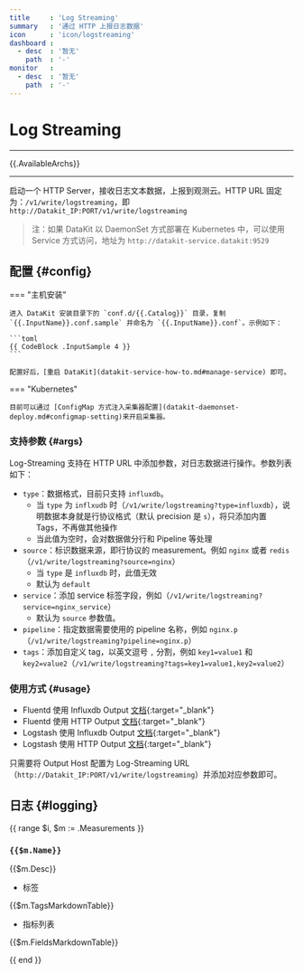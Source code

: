```yaml
---
title     : 'Log Streaming'
summary   : '通过 HTTP 上报日志数据'
icon      : 'icon/logstreaming'
dashboard :
  - desc  : '暂无'
    path  : '-'
monitor   :
  - desc  : '暂无'
    path  : '-'
---
```


<!-- markdownlint-disable MD025 -->
# Log Streaming
<!-- markdownlint-enable -->

---

{{.AvailableArchs}}

---

启动一个 HTTP Server，接收日志文本数据，上报到观测云。HTTP URL 固定为：`/v1/write/logstreaming`，即 `http://Datakit_IP:PORT/v1/write/logstreaming`

> 注：如果 DataKit 以 DaemonSet 方式部署在 Kubernetes 中，可以使用 Service 方式访问，地址为 `http://datakit-service.datakit:9529`

## 配置 {#config}

<!-- markdownlint-disable MD046 -->
=== "主机安装"

    进入 DataKit 安装目录下的 `conf.d/{{.Catalog}}` 目录，复制 `{{.InputName}}.conf.sample` 并命名为 `{{.InputName}}.conf`。示例如下：
    
    ```toml
    {{ CodeBlock .InputSample 4 }}
    ```

    配置好后，[重启 DataKit](datakit-service-how-to.md#manage-service) 即可。

=== "Kubernetes"

    目前可以通过 [ConfigMap 方式注入采集器配置](datakit-daemonset-deploy.md#configmap-setting)来开启采集器。
<!-- markdownlint-enable -->

### 支持参数 {#args}

Log-Streaming 支持在 HTTP URL 中添加参数，对日志数据进行操作。参数列表如下：

- `type`：数据格式，目前只支持 `influxdb`。
    - 当 `type` 为 `inflxudb` 时（`/v1/write/logstreaming?type=influxdb`），说明数据本身就是行协议格式（默认 precision 是 `s`），将只添加内置 Tags，不再做其他操作
    - 当此值为空时，会对数据做分行和 Pipeline 等处理
- `source`：标识数据来源，即行协议的 measurement。例如 `nginx` 或者 `redis`（`/v1/write/logstreaming?source=nginx`）
    - 当 `type` 是 `influxdb` 时，此值无效
    - 默认为 `default`
- `service`：添加 service 标签字段，例如（`/v1/write/logstreaming?service=nginx_service`）
    - 默认为 `source` 参数值。
- `pipeline`：指定数据需要使用的 pipeline 名称，例如 `nginx.p`（`/v1/write/logstreaming?pipeline=nginx.p`）
- `tags`：添加自定义 tag，以英文逗号 `,` 分割，例如 `key1=value1` 和 `key2=value2`（`/v1/write/logstreaming?tags=key1=value1,key2=value2`）

### 使用方式 {#usage}

- Fluentd 使用 Influxdb Output [文档](https://github.com/fangli/fluent-plugin-influxdb){:target="_blank"}
- Fluentd 使用 HTTP Output [文档](https://docs.fluentd.org/output/http){:target="_blank"}
- Logstash 使用 Influxdb Output [文档](https://www.elastic.co/guide/en/logstash/current/plugins-outputs-influxdb.html){:target="_blank"}
- Logstash 使用 HTTP Output [文档](https://www.elastic.co/guide/en/logstash/current/plugins-outputs-http.html){:target="_blank"}

只需要将 Output Host 配置为 Log-Streaming URL（`http://Datakit_IP:PORT/v1/write/logstreaming`）并添加对应参数即可。

## 日志 {#logging}

{{ range $i, $m := .Measurements }}

### `{{$m.Name}}`

{{$m.Desc}}

- 标签

{{$m.TagsMarkdownTable}}

- 指标列表

{{$m.FieldsMarkdownTable}}

{{ end }}
